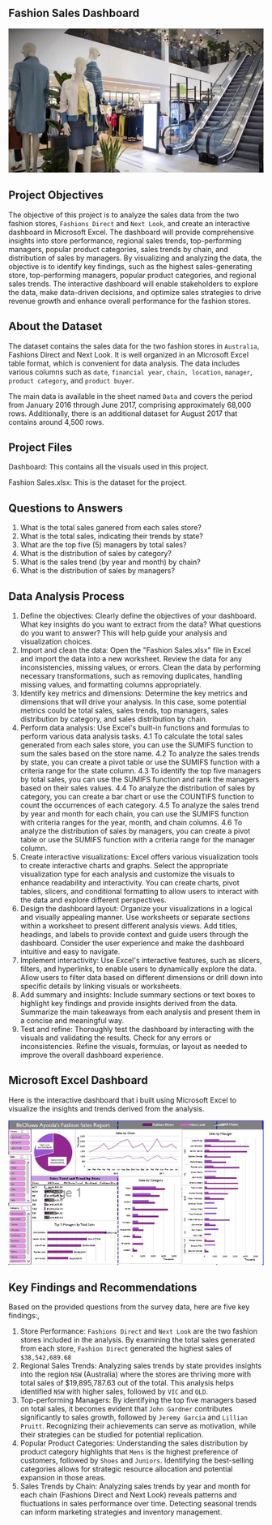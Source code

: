 ## **Fashion Sales Dashboard**

![](Image.jpg)

## **Project Objectives**
The objective of this project is to analyze the sales data from the two fashion stores, `Fashions Direct` and `Next Look`, and create an interactive dashboard in Microsoft Excel. The dashboard will provide comprehensive insights into store performance, regional sales trends, top-performing managers, popular product categories, sales trends by chain, and distribution of sales by managers. By visualizing and analyzing the data, the objective is to identify key findings, such as the highest sales-generating store, top-performing managers, popular product categories, and regional sales trends. The interactive dashboard will enable stakeholders to explore the data, make data-driven decisions, and optimize sales strategies to drive revenue growth and enhance overall performance for the fashion stores.

## **About the Dataset**
The dataset contains the sales data for the two fashion stores in `Australia`, Fashions Direct and Next Look. It is well organized in an Microsoft Excel table format, which is convenient for data analysis. The data includes various columns such as `date`, `financial year`, `chain, location`, `manager`, `product category`, and `product buyer`.

The main data is available in the sheet named `Data` and covers the period from January 2016 through June 2017, comprising approximately 68,000 rows. Additionally, there is an additional dataset for August 2017 that contains around 4,500 rows.

## **Project Files**
Dashboard: This contains all the visuals used in this project.

Fashion Sales.xlsx: This is the dataset for the project.

## **Questions to Answers**

1. What is the total sales ganered from each sales store?
2. What is the total sales, indicating their trends by state?
3. What are the top five (5) managers by total sales?
4. What is the distribution of sales by category?
5. What is the sales trend (by year and month) by chain?
6. What is the distribution of sales by managers?


## **Data Analysis Process**

1. Define the objectives: Clearly define the objectives of your dashboard. What key insights do you want to extract from the data? What questions do you want to answer? This will help guide your analysis and visualization choices.
2. Import and clean the data: Open the "Fashion Sales.xlsx" file in Excel and import the data into a new worksheet. Review the data for any inconsistencies, missing values, or errors. Clean the data by performing necessary transformations, such as removing duplicates, handling missing values, and formatting columns appropriately.
3. Identify key metrics and dimensions: Determine the key metrics and dimensions that will drive your analysis. In this case, some potential metrics could be total sales, sales trends, top managers, sales distribution by category, and sales distribution by chain.
4. Perform data analysis: Use Excel's built-in functions and formulas to perform various data analysis tasks.
  4.1 To calculate the total sales generated from each sales store, you can use the SUMIFS function to sum the sales based on the store name.
  4.2 To analyze the sales trends by state, you can create a pivot table or use the SUMIFS function with a criteria range for the state column.
  4.3 To identify the top five managers by total sales, you can use the SUMIFS function and rank the managers based on their sales values.
  4.4 To analyze the distribution of sales by category, you can create a bar chart or use the COUNTIFS function to count the occurrences of each category.
  4.5 To analyze the sales trend by year and month for each chain, you can use the SUMIFS function with criteria ranges for the year, month, and chain columns.
  4.6 To analyze the distribution of sales by managers, you can create a pivot table or use the SUMIFS function with a criteria range for the manager column.
5. Create interactive visualizations: Excel offers various visualization tools to create interactive charts and graphs. Select the appropriate visualization type for each analysis and customize the visuals to enhance readability and interactivity. You can create charts, pivot tables, slicers, and conditional formatting to allow users to interact with the data and explore different perspectives.
6. Design the dashboard layout: Organize your visualizations in a logical and visually appealing manner. Use worksheets or separate sections within a worksheet to present different analysis views. Add titles, headings, and labels to provide context and guide users through the dashboard. Consider the user experience and make the dashboard intuitive and easy to navigate.
7. Implement interactivity: Use Excel's interactive features, such as slicers, filters, and hyperlinks, to enable users to dynamically explore the data. Allow users to filter data based on different dimensions or drill down into specific details by linking visuals or worksheets.
8. Add summary and insights: Include summary sections or text boxes to highlight key findings and provide insights derived from the data. Summarize the main takeaways from each analysis and present them in a concise and meaningful way.
9. Test and refine: Thoroughly test the dashboard by interacting with the visuals and validating the results. Check for any errors or inconsistencies. Refine the visuals, formulas, or layout as needed to improve the overall dashboard experience.

## **Microsoft Excel Dashboard**
Here is the interactive dashboard that i built using Microsoft Excel to visualize the insights and trends derived from the analysis.

![Dashboard](Dashboard.JPG)

## **Key Findings and Recommendations**

Based on the provided questions from the survey data, here are five key findings:,
1. Store Performance: `Fashions Direct` and `Next Look` are the two fashion stores included in the analysis. By examining the total sales generated from each store, `Fashion Direct` generated the highest sales of `$38,542,689.68`
2. Regional Sales Trends: Analyzing sales trends by state provides insights into the region `NSW` (Australia) where the stores are thriving more with total sales of $19,895,787.63 out of the total. This analysis helps identified `NSW` with higher sales, followed by `VIC` and `QLD`.
3. Top-performing Managers: By identifying the top five managers based on total sales, it becomes evident that `John Gardner` contributes significantly to sales growth, followed by `Jeremy Garcia` and `Lillian Pruitt`. Recognizing their achievements can serve as motivation, while their strategies can be studied for potential replication.
4. Popular Product Categories: Understanding the sales distribution by product category highlights that `Mens` is the highest preference of customers, followed by `Shoes` and `Juniors`. Identifying the best-selling categories allows for strategic resource allocation and potential expansion in those areas.
5. Sales Trends by Chain: Analyzing sales trends by year and month for each chain (Fashions Direct and Next Look) reveals patterns and fluctuations in sales performance over time. Detecting seasonal trends can inform marketing strategies and inventory management.
